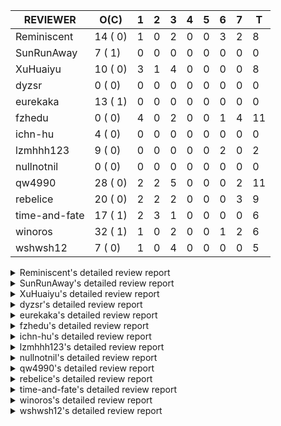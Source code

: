 |   REVIEWER    |  O(C)   | 1 | 2 | 3 | 4 | 5 | 6 | 7 | T  |
|---------------|---------|---|---|---|---|---|---|---|----|
| Reminiscent   | 14 ( 0) | 1 | 0 | 2 | 0 | 0 | 3 | 2 |  8 |
| SunRunAway    |  7 ( 1) | 0 | 0 | 0 | 0 | 0 | 0 | 0 |  0 |
| XuHuaiyu      | 10 ( 0) | 3 | 1 | 4 | 0 | 0 | 0 | 0 |  8 |
| dyzsr         |  0 ( 0) | 0 | 0 | 0 | 0 | 0 | 0 | 0 |  0 |
| eurekaka      | 13 ( 1) | 0 | 0 | 0 | 0 | 0 | 0 | 0 |  0 |
| fzhedu        |  0 ( 0) | 4 | 0 | 2 | 0 | 0 | 1 | 4 | 11 |
| ichn-hu       |  4 ( 0) | 0 | 0 | 0 | 0 | 0 | 0 | 0 |  0 |
| lzmhhh123     |  9 ( 0) | 0 | 0 | 0 | 0 | 0 | 2 | 0 |  2 |
| nullnotnil    |  0 ( 0) | 0 | 0 | 0 | 0 | 0 | 0 | 0 |  0 |
| qw4990        | 28 ( 0) | 2 | 2 | 5 | 0 | 0 | 0 | 2 | 11 |
| rebelice      | 20 ( 0) | 2 | 2 | 2 | 0 | 0 | 0 | 3 |  9 |
| time-and-fate | 17 ( 1) | 2 | 3 | 1 | 0 | 0 | 0 | 0 |  6 |
| winoros       | 32 ( 1) | 1 | 0 | 2 | 0 | 0 | 1 | 2 |  6 |
| wshwsh12      |  7 ( 0) | 1 | 0 | 4 | 0 | 0 | 0 | 0 |  5 |


<details> 
  <summary>Reminiscent's detailed review report</summary> 

## To Be Reviewed

|    REPO    |                                                                          PR                                                                           | C | LASTED |
|------------|-------------------------------------------------------------------------------------------------------------------------------------------------------|---|--------|
| tidb/25583 | [bindinfo: fix SPM doesn't work for CTE](https://github.com/pingcap/tidb/pull/25583)                                                                  |   | 38d15h |
| tidb/26261 | [util/ranger: fix wrong range calculation of prefix index when appending ranges to point ranges (#26066)](https://github.com/pingcap/tidb/pull/26261) |   | 13d22h |
| tidb/26474 | [planner: fix the unstable unit test TestTableFromMeta (#26463)](https://github.com/pingcap/tidb/pull/26474)                                          |   | 6d16h  |
| tidb/26475 | [planner: fix the unstable unit test TestTableFromMeta (#26463)](https://github.com/pingcap/tidb/pull/26475)                                          |   | 6d16h  |
| tidb/26476 | [planner: fix the unstable unit test TestTableFromMeta (#26463)](https://github.com/pingcap/tidb/pull/26476)                                          |   | 6d16h  |
| tidb/26491 | [planner: fix the unstable test TestOrderedResultModeOnOtherOperators (#26481)](https://github.com/pingcap/tidb/pull/26491)                           |   | 5d23h  |
| tidb/26492 | [planner: fix the unstable test TestOrderedResultModeOnOtherOperators (#26481)](https://github.com/pingcap/tidb/pull/26492)                           |   | 5d23h  |
| tidb/26493 | [planner: fix the unstable test TestOrderedResultModeOnOtherOperators (#26481)](https://github.com/pingcap/tidb/pull/26493)                           |   | 5d23h  |
| tidb/26498 | [planner: fix the unstable unit test `TestAnalyzeIncremental` (#26460)](https://github.com/pingcap/tidb/pull/26498)                                   |   | 5d20h  |
| tidb/26499 | [planner: fix the unstable unit test `TestAnalyzeIncremental` (#26460)](https://github.com/pingcap/tidb/pull/26499)                                   |   | 5d20h  |
| tidb/26501 | [planner: fix the unstable unit test `TestAnalyzeIncremental` (#26460)](https://github.com/pingcap/tidb/pull/26501)                                   |   | 5d20h  |
| tidb/26503 | [planner: fix goroutine leak problem in some unit tests (#26500)](https://github.com/pingcap/tidb/pull/26503)                                         |   | 5d19h  |
| tidb/26505 | [planner: fix goroutine leak problem in some unit tests (#26500)](https://github.com/pingcap/tidb/pull/26505)                                         |   | 5d19h  |
| tidb/26506 | [planner: fix goroutine leak problem in some unit tests (#26500)](https://github.com/pingcap/tidb/pull/26506)                                         |   | 5d19h  |


## Reviewed in Last 7 Days

|    REPO    |                                                                   PR                                                                   | C | D |   R   |
|------------|----------------------------------------------------------------------------------------------------------------------------------------|---|---|-------|
| tidb/26695 | [statistics: not to convert small range into points when estimate rowcount using v2 stats](https://github.com/pingcap/tidb/pull/26695) |   | 1 | 3h    |
| tidb/26550 | [planner: push TopN down when N is less than a specific variable](https://github.com/pingcap/tidb/pull/26550)                          |   | 3 | 0h    |
| tidb/26468 | [planner: try to fix the unstable test `TestAnalyzeIncremental`](https://github.com/pingcap/tidb/pull/26468)                           |   | 3 | 3d18h |
| tidb/26500 | [planner: fix goroutine leak problem in some unit tests](https://github.com/pingcap/tidb/pull/26500)                                   |   | 6 | 0h    |
| tidb/26473 | [planner: return error when the item of ORDER BY is hidden column](https://github.com/pingcap/tidb/pull/26473)                         |   | 6 | 17h   |
| tidb/26460 | [planner: fix the unstable unit test `TestAnalyzeIncremental`](https://github.com/pingcap/tidb/pull/26460)                             |   | 6 | 20h   |
| tidb/26445 | [planner: update the correlation adjustment rule of Limit/TopN for TableScan](https://github.com/pingcap/tidb/pull/26445)              |   | 7 | 1d0h  |
| tidb/26481 | [planner: fix the unstable test TestOrderedResultModeOnOtherOperators](https://github.com/pingcap/tidb/pull/26481)                     |   | 7 | 0h    |


</details> 


<details> 
  <summary>SunRunAway's detailed review report</summary> 

## To Be Reviewed

|    REPO    |                                                       PR                                                       | C | LASTED  |
|------------|----------------------------------------------------------------------------------------------------------------|---|---------|
| tidb/19178 | [executor: Refactor probe channel](https://github.com/pingcap/tidb/pull/19178)                                 |   | 349d16h |
| tidb/19807 | [executor: parallel evaluation for hash aggregate distinct](https://github.com/pingcap/tidb/pull/19807)        |   | 327d11h |
| tidb/19900 | [executor: enable inline projection for sort&topN](https://github.com/pingcap/tidb/pull/19900)                 | Y | 322d18h |
| tidb/21834 | [planner: enhanced index range calculation plan](https://github.com/pingcap/tidb/pull/21834)                   |   | 224d18h |
| tidb/21956 | [planner/preprocessor: disallow into-outfile clause in some place](https://github.com/pingcap/tidb/pull/21956) |   | 217d23h |
| tidb/25385 | [executor: global kill 32bits (local connID part)](https://github.com/pingcap/tidb/pull/25385)                 |   | 45d10h  |
| tidb/26488 | [util/set: migrate test-infra to testify](https://github.com/pingcap/tidb/pull/26488)                          |   | 6d11h   |


## Reviewed in Last 7 Days

| REPO | PR | C | D | R |
|------|----|---|---|---|


</details> 


<details> 
  <summary>XuHuaiyu's detailed review report</summary> 

## To Be Reviewed

|     REPO     |                                                                    PR                                                                     | C | LASTED  |
|--------------|-------------------------------------------------------------------------------------------------------------------------------------------|---|---------|
| docs-cn/5561 | [Add sql optimization-related docs to toc](https://github.com/pingcap/docs-cn/pull/5561)                                                  |   | 156d15h |
| tidb/21401   | [expression: incompatibility with MySQL for ADDTIME()](https://github.com/pingcap/tidb/pull/21401)                                        |   | 240d11h |
| docs-cn/6716 | [sysvar: add doc for tidb-restricted-read-only](https://github.com/pingcap/docs-cn/pull/6716)                                             |   | 6d18h   |
| tidb/26364   | [planner: unify the terms NDV and cardinality in the optimizer (#26345)](https://github.com/pingcap/tidb/pull/26364)                      |   | 8d22h   |
| tidb/26488   | [util/set: migrate test-infra to testify](https://github.com/pingcap/tidb/pull/26488)                                                     |   | 6d11h   |
| tidb/26530   | [[store/copr, planner/core]: retry mpp task by rebuilding tasks and by blocking failed nodes](https://github.com/pingcap/tidb/pull/26530) |   | 4d9h    |
| tidb/26545   | [planner: fix wrong type when unsigned int value union int value](https://github.com/pingcap/tidb/pull/26545)                             |   | 2d22h   |
| tidb/26566   | [expression, executor: fix type infer for greatest/leastest(datetime) (#26533)](https://github.com/pingcap/tidb/pull/26566)               |   | 2d17h   |
| tidb/26672   | [expression: Fix wrong charset and collation for case when function (#26663)](https://github.com/pingcap/tidb/pull/26672)                 |   | 1d10h   |
| tidb/26707   | [statistics: trigger auto-analyze based on histogram row count (#24382)](https://github.com/pingcap/tidb/pull/26707)                      |   | 16h     |


## Reviewed in Last 7 Days

|    REPO    |                                                              PR                                                               | C | D |  R  |
|------------|-------------------------------------------------------------------------------------------------------------------------------|---|---|-----|
| tidb/26631 | [executor: fix table id to partition id mapping in select lock executor (#26380)](https://github.com/pingcap/tidb/pull/26631) |   | 1 | 22h |
| tidb/26671 | [expression: Fix wrong charset and collation for case when function (#26663)](https://github.com/pingcap/tidb/pull/26671)     |   | 1 | 12h |
| tidb/26673 | [expression: Fix wrong charset and collation for case when function (#26663)](https://github.com/pingcap/tidb/pull/26673)     |   | 1 | 12h |
| tidb/26663 | [expression: Fix wrong charset and collation for case when function](https://github.com/pingcap/tidb/pull/26663)              |   | 2 | 3h  |
| tidb/26571 | [planner: the UNION's merge type should exclude the pure NULL (#26561)](https://github.com/pingcap/tidb/pull/26571)           |   | 3 | 0h  |
| tidb/26572 | [planner: the UNION's merge type should exclude the pure NULL (#26561)](https://github.com/pingcap/tidb/pull/26572)           |   | 3 | 0h  |
| tidb/26570 | [planner: the UNION's merge type should exclude the pure NULL (#26561)](https://github.com/pingcap/tidb/pull/26570)           |   | 3 | 0h  |
| tidb/26561 | [planner: the UNION's merge type should exclude the pure NULL](https://github.com/pingcap/tidb/pull/26561)                    |   | 3 | 0h  |


</details> 


<details> 
  <summary>dyzsr's detailed review report</summary> 

## To Be Reviewed

| REPO | PR | C | LASTED |
|------|----|---|--------|


## Reviewed in Last 7 Days

| REPO | PR | C | D | R |
|------|----|---|---|---|


</details> 


<details> 
  <summary>eurekaka's detailed review report</summary> 

## To Be Reviewed

|    REPO    |                                                                 PR                                                                  | C | LASTED  |
|------------|-------------------------------------------------------------------------------------------------------------------------------------|---|---------|
| tidb/22416 | [core: fix subQuery at projection in only_full_group](https://github.com/pingcap/tidb/pull/22416)                                   | Y | 193d11h |
| tidb/23316 | [planner: Fix rebuild range for prepared plan](https://github.com/pingcap/tidb/pull/23316)                                          |   | 135d17h |
| tidb/23373 | [executor: fix get var expr when session var is hex literal (#23241)](https://github.com/pingcap/tidb/pull/23373)                   |   | 133d19h |
| tidb/23760 | [collation: fix tidb panic when compare string with collation](https://github.com/pingcap/tidb/pull/23760)                          |   | 119d13h |
| tidb/24061 | [statistics: fix some potential panic in statistics (#23988)](https://github.com/pingcap/tidb/pull/24061)                           |   | 104d13h |
| tidb/24556 | [planner: add MergeAdjacentWindow rule for cascades](https://github.com/pingcap/tidb/pull/24556)                                    |   | 78d10h  |
| tidb/25845 | [planner,executor: fix 'select ...(join on partition table) for update' panic (#21148)](https://github.com/pingcap/tidb/pull/25845) |   | 28d19h  |
| tidb/26015 | [planner: logically delete the bindinfo when create the new binding](https://github.com/pingcap/tidb/pull/26015)                    |   | 21d17h  |
| tidb/26139 | [planner,  bindinfo: support show global bindings order by update_time](https://github.com/pingcap/tidb/pull/26139)                 |   | 16d17h  |
| tidb/26333 | [planner: ban baseline evolution feature](https://github.com/pingcap/tidb/pull/26333)                                               |   | 9d19h   |
| tidb/26340 | [bindinfo: add status vars for 'last_plan_binding_update_time'](https://github.com/pingcap/tidb/pull/26340)                         |   | 9d19h   |
| tidb/26403 | [planner: add binding info for explain stmt](https://github.com/pingcap/tidb/pull/26403)                                            |   | 7d23h   |
| tidb/26658 | [planner: fix CTE bug when MergeJoin is used (#25514)](https://github.com/pingcap/tidb/pull/26658)                                  |   | 1d16h   |


## Reviewed in Last 7 Days

| REPO | PR | C | D | R |
|------|----|---|---|---|


</details> 


<details> 
  <summary>fzhedu's detailed review report</summary> 

## To Be Reviewed

| REPO | PR | C | LASTED |
|------|----|---|--------|


## Reviewed in Last 7 Days

|     REPO     |                                                                    PR                                                                     | C | D |  R   |
|--------------|-------------------------------------------------------------------------------------------------------------------------------------------|---|---|------|
| tiflash/1753 | [Modify schrodinger tikv and tiflash node num and enable region shuffle by default (#1750)](https://github.com/pingcap/tiflash/pull/1753) |   | 1 | 0h   |
| tiflash/1752 | [Modify schrodinger tikv and tiflash node num and enable region shuffle by default (#1750)](https://github.com/pingcap/tiflash/pull/1752) |   | 1 | 0h   |
| tiflash/1751 | [Modify schrodinger tikv and tiflash node num and enable region shuffle by default (#1750)](https://github.com/pingcap/tiflash/pull/1751) |   | 1 | 0h   |
| tiflash/1750 | [Modify schrodinger tikv and tiflash node num and enable region shuffle by default](https://github.com/pingcap/tiflash/pull/1750)         |   | 1 | 21h  |
| tics/2491    | [add `run_mpp_task` metrics](https://github.com/pingcap/tics/pull/2491)                                                                   |   | 3 | 3h   |
| tics/2490    | [Improve the mpp cancel process to cancel the mpp task ASAP](https://github.com/pingcap/tics/pull/2490)                                   |   | 3 | 4h   |
| tidb/26347   | [planner: refine the control logic of broadcast join](https://github.com/pingcap/tidb/pull/26347)                                         |   | 6 | 4d0h |
| tidb/26487   | [planner: report warning when mpp join can't be selected whether it is MPPTask.](https://github.com/pingcap/tidb/pull/26487)              |   | 7 | 0h   |
| tidb/26483   | [store/copr: support retry for mpp query (#26462)](https://github.com/pingcap/tidb/pull/26483)                                            |   | 7 | 0h   |
| tidb/26480   | [store/copr: support retry for mpp query (#26462)](https://github.com/pingcap/tidb/pull/26480)                                            |   | 7 | 1h   |
| tidb/26462   | [store/copr: support retry for mpp query](https://github.com/pingcap/tidb/pull/26462)                                                     |   | 7 | 2h   |


</details> 


<details> 
  <summary>ichn-hu's detailed review report</summary> 

## To Be Reviewed

|    REPO    |                                                           PR                                                           | C | LASTED  |
|------------|------------------------------------------------------------------------------------------------------------------------|---|---------|
| tidb/20903 | [planner: fix confused and unnecessary double-projection in plans.](https://github.com/pingcap/tidb/pull/20903)        |   | 264d17h |
| tidb/22631 | [executor: refine window processor](https://github.com/pingcap/tidb/pull/22631)                                        |   | 178d23h |
| tidb/26000 | [expression: fix incompatible last_day func behavior in sql mode (#25953)](https://github.com/pingcap/tidb/pull/26000) |   | 22d15h  |
| tidb/26545 | [planner: fix wrong type when unsigned int value union int value](https://github.com/pingcap/tidb/pull/26545)          |   | 2d22h   |


## Reviewed in Last 7 Days

| REPO | PR | C | D | R |
|------|----|---|---|---|


</details> 


<details> 
  <summary>lzmhhh123's detailed review report</summary> 

## To Be Reviewed

|    REPO    |                                                              PR                                                              | C | LASTED  |
|------------|------------------------------------------------------------------------------------------------------------------------------|---|---------|
| tidb/22631 | [executor: refine window processor](https://github.com/pingcap/tidb/pull/22631)                                              |   | 178d23h |
| tikv/10616 | [copr: fix Max/Min bug when comparing signed and unsigned int64 (#10167)](https://github.com/tikv/tikv/pull/10616)           |   | 5d21h   |
| tidb/26005 | [expression: fix cast string like '.1a1' to decimal has no warnings information](https://github.com/pingcap/tidb/pull/26005) |   | 22d13h  |
| tikv/10617 | [copr: fix Max/Min bug when comparing signed and unsigned int64 (#10167)](https://github.com/tikv/tikv/pull/10617)           |   | 5d21h   |
| tidb/26343 | [metrics: fix copr-cache metrics (#26339)](https://github.com/pingcap/tidb/pull/26343)                                       |   | 9d17h   |
| tidb/26455 | [util: fix range building for binary literal (#23699)](https://github.com/pingcap/tidb/pull/26455)                           |   | 6d20h   |
| tidb/26501 | [planner: fix the unstable unit test `TestAnalyzeIncremental` (#26460)](https://github.com/pingcap/tidb/pull/26501)          |   | 5d20h   |
| tidb/26565 | [expression, executor: fix type infer for greatest/leastest(datetime) (#26533)](https://github.com/pingcap/tidb/pull/26565)  |   | 2d17h   |
| tidb/26673 | [expression: Fix wrong charset and collation for case when function (#26663)](https://github.com/pingcap/tidb/pull/26673)    |   | 1d10h   |


## Reviewed in Last 7 Days

|    REPO    |                                          PR                                          | C | D |  R   |
|------------|--------------------------------------------------------------------------------------|---|---|------|
| docs/5996  | [releases: add tidb 4.0.14 release notes](https://github.com/pingcap/docs/pull/5996) |   | 6 | 4d3h |
| tidb/26490 | [planner: fix stat for CTE (#26279)](https://github.com/pingcap/tidb/pull/26490)     |   | 6 | 0h   |


</details> 


<details> 
  <summary>nullnotnil's detailed review report</summary> 

## To Be Reviewed

| REPO | PR | C | LASTED |
|------|----|---|--------|


## Reviewed in Last 7 Days

| REPO | PR | C | D | R |
|------|----|---|---|---|


</details> 


<details> 
  <summary>qw4990's detailed review report</summary> 

## To Be Reviewed

|     REPO     |                                                                                       PR                                                                                        | C | LASTED  |
|--------------|---------------------------------------------------------------------------------------------------------------------------------------------------------------------------------|---|---------|
| tidb/21018   | [planner: don't push down null sensitive join conditions (#19620)](https://github.com/pingcap/tidb/pull/21018)                                                                  |   | 258d17h |
| docs-cn/5561 | [Add sql optimization-related docs to toc](https://github.com/pingcap/docs-cn/pull/5561)                                                                                        |   | 156d15h |
| tidb/23590   | [planner, table: optimize the list partition pruner for range query](https://github.com/pingcap/tidb/pull/23590)                                                                |   | 124d16h |
| tidb/24663   | [planner: include schema name when checking duplicate table aliases](https://github.com/pingcap/tidb/pull/24663)                                                                |   | 75d17h  |
| tidb/24994   | [planner: don't extract hash keys from index join's OtherConds if inl_merge_join hint exists](https://github.com/pingcap/tidb/pull/24994)                                       |   | 58d17h  |
| tidb/25693   | [planner: fix index-out-of-range error when checking only_full_group_by and make sure limit outputs no more columns than its child](https://github.com/pingcap/tidb/pull/25693) |   | 35d22h  |
| tidb/25715   | [planner: fix row count estimation for partially pushed down selections](https://github.com/pingcap/tidb/pull/25715)                                                            |   | 35d16h  |
| tidb/25806   | [planner: check filter condition in func convertToPartialTableScan (#25294)](https://github.com/pingcap/tidb/pull/25806)                                                        |   | 30d15h  |
| tidb/25845   | [planner,executor: fix 'select ...(join on partition table) for update' panic (#21148)](https://github.com/pingcap/tidb/pull/25845)                                             |   | 28d19h  |
| tidb/26141   | [planner: directly use sql bind to generate query plan](https://github.com/pingcap/tidb/pull/26141)                                                                             |   | 16d17h  |
| tidb/26206   | [bindinfo: garbage collect deleted bind records](https://github.com/pingcap/tidb/pull/26206)                                                                                    |   | 15d16h  |
| tidb/26261   | [util/ranger: fix wrong range calculation of prefix index when appending ranges to point ranges (#26066)](https://github.com/pingcap/tidb/pull/26261)                           |   | 13d22h  |
| tidb/26271   | [planner: improve skyline pruning](https://github.com/pingcap/tidb/pull/26271)                                                                                                  |   | 13d18h  |
| tidb/26294   | [*: support user defined filters for baseline capture](https://github.com/pingcap/tidb/pull/26294)                                                                              |   | 12d18h  |
| tidb/26304   | [planner: add heuristic rules for index selection](https://github.com/pingcap/tidb/pull/26304)                                                                                  |   | 12d16h  |
| tidb/26323   | [planner: use multi-layer projections for subquery selection (#8190)](https://github.com/pingcap/tidb/pull/26323)                                                               |   | 10d6h   |
| tidb/26369   | [expression: prevent function of castYearAsTime from pushing down to Ti… (#25975)](https://github.com/pingcap/tidb/pull/26369)                                                  |   | 8d19h   |
| tidb/26455   | [util: fix range building for binary literal (#23699)](https://github.com/pingcap/tidb/pull/26455)                                                                              |   | 6d20h   |
| tidb/26493   | [planner: fix the unstable test TestOrderedResultModeOnOtherOperators (#26481)](https://github.com/pingcap/tidb/pull/26493)                                                     |   | 5d23h   |
| tidb/26499   | [planner: fix the unstable unit test `TestAnalyzeIncremental` (#26460)](https://github.com/pingcap/tidb/pull/26499)                                                             |   | 5d20h   |
| tidb/26563   | [planner/core: fix a panic when select for update on join partition table with normal table (#26373)](https://github.com/pingcap/tidb/pull/26563)                               |   | 2d17h   |
| tidb/26631   | [executor: fix table id to partition id mapping in select lock executor (#26380)](https://github.com/pingcap/tidb/pull/26631)                                                   |   | 1d21h   |
| tidb/26658   | [planner: fix CTE bug when MergeJoin is used (#25514)](https://github.com/pingcap/tidb/pull/26658)                                                                              |   | 1d16h   |
| tidb/26672   | [expression: Fix wrong charset and collation for case when function (#26663)](https://github.com/pingcap/tidb/pull/26672)                                                       |   | 1d10h   |
| tidb/26702   | [variable, ddl: allow auto inc columns in generated columns and expression indexes (#23940)](https://github.com/pingcap/tidb/pull/26702)                                        |   | 17h     |
| tidb/26706   | [statistics: trigger auto-analyze based on histogram row count (#24382)](https://github.com/pingcap/tidb/pull/26706)                                                            |   | 16h     |
| tidb/26707   | [statistics: trigger auto-analyze based on histogram row count (#24382)](https://github.com/pingcap/tidb/pull/26707)                                                            |   | 16h     |
| tidb/26708   | [statistics: trigger auto-analyze based on histogram row count (#24382)](https://github.com/pingcap/tidb/pull/26708)                                                            |   | 16h     |


## Reviewed in Last 7 Days

|      REPO      |                                                                   PR                                                                   | C | D |   R    |
|----------------|----------------------------------------------------------------------------------------------------------------------------------------|---|---|--------|
| tidb/26695     | [statistics: not to convert small range into points when estimate rowcount using v2 stats](https://github.com/pingcap/tidb/pull/26695) |   | 1 | 1h     |
| tidb/24382     | [statistics: trigger auto-analyze based on histogram row count](https://github.com/pingcap/tidb/pull/24382)                            |   | 1 | 89d16h |
| tidb/26271     | [planner: improve skyline pruning](https://github.com/pingcap/tidb/pull/26271)                                                         |   | 2 | 12d3h  |
| tidb/26583     | [statistics: some refactoring about stats collector](https://github.com/pingcap/tidb/pull/26583)                                       |   | 2 | 17h    |
| tidb/26570     | [planner: the UNION's merge type should exclude the pure NULL (#26561)](https://github.com/pingcap/tidb/pull/26570)                    |   | 3 | 0h     |
| tidb/26571     | [planner: the UNION's merge type should exclude the pure NULL (#26561)](https://github.com/pingcap/tidb/pull/26571)                    |   | 3 | 0h     |
| tidb/26561     | [planner: the UNION's merge type should exclude the pure NULL](https://github.com/pingcap/tidb/pull/26561)                             |   | 3 | 0h     |
| tidb/26502     | [statistics: improve out-of-range estimation strategy](https://github.com/pingcap/tidb/pull/26502)                                     |   | 3 | 3d1h   |
| tidb/26553     | [planner: create new column slice in PreparePossibleProperties (#24342) (#26536)](https://github.com/pingcap/tidb/pull/26553)          |   | 3 | 0h     |
| tidb-test/1250 | [cherry pick #1210 to release-5.1 (#1212)](https://github.com/pingcap/tidb-test/pull/1250)                                             |   | 7 | 0h     |
| tidb-test/1249 | [mysql_test: remove the analyze.test file](https://github.com/pingcap/tidb-test/pull/1249)                                             |   | 7 | 0h     |


</details> 


<details> 
  <summary>rebelice's detailed review report</summary> 

## To Be Reviewed

|     REPO     |                                                                 PR                                                                  | C | LASTED  |
|--------------|-------------------------------------------------------------------------------------------------------------------------------------|---|---------|
| docs/5185    | [sql-statements, information-schema: add `END_TIME` field for table `ANALYZE_STATUS`](https://github.com/pingcap/docs/pull/5185)    |   | 118d17h |
| docs-cn/5916 | [sql-statements, information-schema: add `END_TIME` field for table `ANALYZE_STATUS`](https://github.com/pingcap/docs-cn/pull/5916) |   | 118d17h |
| tidb/24033   | [statistics: fix some unstable tests in global stats (#23502)](https://github.com/pingcap/tidb/pull/24033)                          |   | 105d9h  |
| tidb/24306   | [util/ranger: fix func name typo](https://github.com/pingcap/tidb/pull/24306)                                                       |   | 92d22h  |
| tidb/24374   | [planner: filter conflict read_from_storage hints (#24313)](https://github.com/pingcap/tidb/pull/24374)                             |   | 90d19h  |
| tidb/24669   | [planner: fix "order by + num " can use a column not in select fields](https://github.com/pingcap/tidb/pull/24669)                  |   | 75d16h  |
| tidb/25214   | [planner: don't push down topn to nil table plan side](https://github.com/pingcap/tidb/pull/25214)                                  |   | 51d16h  |
| tidb/26075   | [planner: avoid alloc for paramMarker in buildValuesListOfInsert (#25996)](https://github.com/pingcap/tidb/pull/26075)              |   | 19d23h  |
| tidb/26364   | [planner: unify the terms NDV and cardinality in the optimizer (#26345)](https://github.com/pingcap/tidb/pull/26364)                |   | 8d22h   |
| tidb/26474   | [planner: fix the unstable unit test TestTableFromMeta (#26463)](https://github.com/pingcap/tidb/pull/26474)                        |   | 6d16h   |
| tidb/26475   | [planner: fix the unstable unit test TestTableFromMeta (#26463)](https://github.com/pingcap/tidb/pull/26475)                        |   | 6d16h   |
| tidb/26476   | [planner: fix the unstable unit test TestTableFromMeta (#26463)](https://github.com/pingcap/tidb/pull/26476)                        |   | 6d16h   |
| tidb/26491   | [planner: fix the unstable test TestOrderedResultModeOnOtherOperators (#26481)](https://github.com/pingcap/tidb/pull/26491)         |   | 5d23h   |
| tidb/26492   | [planner: fix the unstable test TestOrderedResultModeOnOtherOperators (#26481)](https://github.com/pingcap/tidb/pull/26492)         |   | 5d23h   |
| tidb/26493   | [planner: fix the unstable test TestOrderedResultModeOnOtherOperators (#26481)](https://github.com/pingcap/tidb/pull/26493)         |   | 5d23h   |
| tidb/26498   | [planner: fix the unstable unit test `TestAnalyzeIncremental` (#26460)](https://github.com/pingcap/tidb/pull/26498)                 |   | 5d20h   |
| tidb/26499   | [planner: fix the unstable unit test `TestAnalyzeIncremental` (#26460)](https://github.com/pingcap/tidb/pull/26499)                 |   | 5d20h   |
| tidb/26501   | [planner: fix the unstable unit test `TestAnalyzeIncremental` (#26460)](https://github.com/pingcap/tidb/pull/26501)                 |   | 5d20h   |
| tidb/26505   | [planner: fix goroutine leak problem in some unit tests (#26500)](https://github.com/pingcap/tidb/pull/26505)                       |   | 5d19h   |
| tidb/26660   | [planner: only build the same CTE once (#26454)](https://github.com/pingcap/tidb/pull/26660)                                        |   | 1d15h   |


## Reviewed in Last 7 Days

|    REPO    |                                                         PR                                                         | C | D |   R   |
|------------|--------------------------------------------------------------------------------------------------------------------|---|---|-------|
| tidb/26696 | [go.mod: update parser to version 20210728060616](https://github.com/pingcap/tidb/pull/26696)                      |   | 1 | 0h    |
| tidb/26381 | [*: Modify tidb/executor to implement plan recreator](https://github.com/pingcap/tidb/pull/26381)                  |   | 1 | 7d17h |
| tidb/26340 | [bindinfo: add status vars for 'last_plan_binding_update_time'](https://github.com/pingcap/tidb/pull/26340)        |   | 2 | 7d23h |
| tidb/26403 | [planner: add binding info for explain stmt](https://github.com/pingcap/tidb/pull/26403)                           |   | 2 | 6d2h  |
| tidb/26494 | [expression: push down mod() to TiFlash](https://github.com/pingcap/tidb/pull/26494)                               |   | 3 | 3d6h  |
| tidb/26468 | [planner: try to fix the unstable test `TestAnalyzeIncremental`](https://github.com/pingcap/tidb/pull/26468)       |   | 3 | 3d18h |
| tidb/26481 | [planner: fix the unstable test TestOrderedResultModeOnOtherOperators](https://github.com/pingcap/tidb/pull/26481) |   | 7 | 0h    |
| tidb/26460 | [planner: fix the unstable unit test `TestAnalyzeIncremental`](https://github.com/pingcap/tidb/pull/26460)         |   | 7 | 1h    |
| tidb/26463 | [planner: fix the unstable unit test TestTableFromMeta](https://github.com/pingcap/tidb/pull/26463)                |   | 7 | 0h    |


</details> 


<details> 
  <summary>time-and-fate's detailed review report</summary> 

## To Be Reviewed

|    REPO    |                                                                      PR                                                                       | C | LASTED  |
|------------|-----------------------------------------------------------------------------------------------------------------------------------------------|---|---------|
| tidb/22416 | [core: fix subQuery at projection in only_full_group](https://github.com/pingcap/tidb/pull/22416)                                             | Y | 193d11h |
| tidb/24374 | [planner: filter conflict read_from_storage hints (#24313)](https://github.com/pingcap/tidb/pull/24374)                                       |   | 90d19h  |
| tidb/24539 | [statistics: dump FMSketch to KV only for partition table with dynamic prune mode (#24453)](https://github.com/pingcap/tidb/pull/24539)       |   | 78d21h  |
| tidb/24994 | [planner: don't extract hash keys from index join's OtherConds if inl_merge_join hint exists](https://github.com/pingcap/tidb/pull/24994)     |   | 58d17h  |
| tidb/25390 | [planner/core: fix `isTableAliasDuplicate`, use `schema.name` as key when table has a alias name](https://github.com/pingcap/tidb/pull/25390) |   | 44d19h  |
| tidb/26304 | [planner: add heuristic rules for index selection](https://github.com/pingcap/tidb/pull/26304)                                                |   | 12d16h  |
| tidb/26474 | [planner: fix the unstable unit test TestTableFromMeta (#26463)](https://github.com/pingcap/tidb/pull/26474)                                  |   | 6d16h   |
| tidb/26475 | [planner: fix the unstable unit test TestTableFromMeta (#26463)](https://github.com/pingcap/tidb/pull/26475)                                  |   | 6d16h   |
| tidb/26476 | [planner: fix the unstable unit test TestTableFromMeta (#26463)](https://github.com/pingcap/tidb/pull/26476)                                  |   | 6d16h   |
| tidb/26498 | [planner: fix the unstable unit test `TestAnalyzeIncremental` (#26460)](https://github.com/pingcap/tidb/pull/26498)                           |   | 5d20h   |
| tidb/26499 | [planner: fix the unstable unit test `TestAnalyzeIncremental` (#26460)](https://github.com/pingcap/tidb/pull/26499)                           |   | 5d20h   |
| tidb/26501 | [planner: fix the unstable unit test `TestAnalyzeIncremental` (#26460)](https://github.com/pingcap/tidb/pull/26501)                           |   | 5d20h   |
| tidb/26506 | [planner: fix goroutine leak problem in some unit tests (#26500)](https://github.com/pingcap/tidb/pull/26506)                                 |   | 5d19h   |
| tidb/26661 | [planner: only build the same CTE once (#26454)](https://github.com/pingcap/tidb/pull/26661)                                                  |   | 1d15h   |
| tidb/26706 | [statistics: trigger auto-analyze based on histogram row count (#24382)](https://github.com/pingcap/tidb/pull/26706)                          |   | 16h     |
| tidb/26707 | [statistics: trigger auto-analyze based on histogram row count (#24382)](https://github.com/pingcap/tidb/pull/26707)                          |   | 16h     |
| tidb/26708 | [statistics: trigger auto-analyze based on histogram row count (#24382)](https://github.com/pingcap/tidb/pull/26708)                          |   | 16h     |


## Reviewed in Last 7 Days

|    REPO    |                                                              PR                                                               | C | D |   R    |
|------------|-------------------------------------------------------------------------------------------------------------------------------|---|---|--------|
| tidb/26271 | [planner: improve skyline pruning](https://github.com/pingcap/tidb/pull/26271)                                                |   | 1 | 13d11h |
| tidb/24382 | [statistics: trigger auto-analyze based on histogram row count](https://github.com/pingcap/tidb/pull/24382)                   |   | 1 | 89d18h |
| tidb/26583 | [statistics: some refactoring about stats collector](https://github.com/pingcap/tidb/pull/26583)                              |   | 2 | 17h    |
| tidb/26445 | [planner: update the correlation adjustment rule of Limit/TopN for TableScan](https://github.com/pingcap/tidb/pull/26445)     |   | 2 | 5d20h  |
| tidb/26550 | [planner: push TopN down when N is less than a specific variable](https://github.com/pingcap/tidb/pull/26550)                 |   | 2 | 1d2h   |
| tidb/26553 | [planner: create new column slice in PreparePossibleProperties (#24342) (#26536)](https://github.com/pingcap/tidb/pull/26553) |   | 3 | 0h     |


</details> 


<details> 
  <summary>winoros's detailed review report</summary> 

## To Be Reviewed

|     REPO     |                                                                          PR                                                                           | C | LASTED  |
|--------------|-------------------------------------------------------------------------------------------------------------------------------------------------------|---|---------|
| tidb/20903   | [planner: fix confused and unnecessary double-projection in plans.](https://github.com/pingcap/tidb/pull/20903)                                       |   | 264d17h |
| docs-cn/5916 | [sql-statements, information-schema: add `END_TIME` field for table `ANALYZE_STATUS`](https://github.com/pingcap/docs-cn/pull/5916)                   |   | 118d17h |
| docs/5783    | [migration: Add information about Vitess to TiDB migration](https://github.com/pingcap/docs/pull/5783)                                                |   | 44d5h   |
| tidb/21018   | [planner: don't push down null sensitive join conditions (#19620)](https://github.com/pingcap/tidb/pull/21018)                                        |   | 258d17h |
| tidb/22416   | [core: fix subQuery at projection in only_full_group](https://github.com/pingcap/tidb/pull/22416)                                                     | Y | 193d11h |
| tidb/22478   | [planner, executor: fix query partition table with global unique index get wrong result](https://github.com/pingcap/tidb/pull/22478)                  |   | 188d13h |
| tidb/23373   | [executor: fix get var expr when session var is hex literal (#23241)](https://github.com/pingcap/tidb/pull/23373)                                     |   | 133d19h |
| tidb/24138   | [planner: Add Equivalence Rules to Transform BinaryOptSubquery to ExistsSubquery](https://github.com/pingcap/tidb/pull/24138)                         |   | 100d12h |
| tidb/24663   | [planner: include schema name when checking duplicate table aliases](https://github.com/pingcap/tidb/pull/24663)                                      |   | 75d17h  |
| tidb/26075   | [planner: avoid alloc for paramMarker in buildValuesListOfInsert (#25996)](https://github.com/pingcap/tidb/pull/26075)                                |   | 19d23h  |
| tidb/26141   | [planner: directly use sql bind to generate query plan](https://github.com/pingcap/tidb/pull/26141)                                                   |   | 16d17h  |
| tidb/26206   | [bindinfo: garbage collect deleted bind records](https://github.com/pingcap/tidb/pull/26206)                                                          |   | 15d16h  |
| tidb/26261   | [util/ranger: fix wrong range calculation of prefix index when appending ranges to point ranges (#26066)](https://github.com/pingcap/tidb/pull/26261) |   | 13d22h  |
| tidb/26271   | [planner: improve skyline pruning](https://github.com/pingcap/tidb/pull/26271)                                                                        |   | 13d18h  |
| tidb/26294   | [*: support user defined filters for baseline capture](https://github.com/pingcap/tidb/pull/26294)                                                    |   | 12d18h  |
| tidb/26304   | [planner: add heuristic rules for index selection](https://github.com/pingcap/tidb/pull/26304)                                                        |   | 12d16h  |
| tidb/26323   | [planner: use multi-layer projections for subquery selection (#8190)](https://github.com/pingcap/tidb/pull/26323)                                     |   | 10d6h   |
| tidb/26455   | [util: fix range building for binary literal (#23699)](https://github.com/pingcap/tidb/pull/26455)                                                    |   | 6d20h   |
| tidb/26474   | [planner: fix the unstable unit test TestTableFromMeta (#26463)](https://github.com/pingcap/tidb/pull/26474)                                          |   | 6d16h   |
| tidb/26475   | [planner: fix the unstable unit test TestTableFromMeta (#26463)](https://github.com/pingcap/tidb/pull/26475)                                          |   | 6d16h   |
| tidb/26476   | [planner: fix the unstable unit test TestTableFromMeta (#26463)](https://github.com/pingcap/tidb/pull/26476)                                          |   | 6d16h   |
| tidb/26492   | [planner: fix the unstable test TestOrderedResultModeOnOtherOperators (#26481)](https://github.com/pingcap/tidb/pull/26492)                           |   | 5d23h   |
| tidb/26503   | [planner: fix goroutine leak problem in some unit tests (#26500)](https://github.com/pingcap/tidb/pull/26503)                                         |   | 5d19h   |
| tidb/26505   | [planner: fix goroutine leak problem in some unit tests (#26500)](https://github.com/pingcap/tidb/pull/26505)                                         |   | 5d19h   |
| tidb/26506   | [planner: fix goroutine leak problem in some unit tests (#26500)](https://github.com/pingcap/tidb/pull/26506)                                         |   | 5d19h   |
| tidb/26651   | [expression, executor: introduce propagateType for castDecimalAsReal](https://github.com/pingcap/tidb/pull/26651)                                     |   | 1d16h   |
| tidb/26671   | [expression: Fix wrong charset and collation for case when function (#26663)](https://github.com/pingcap/tidb/pull/26671)                             |   | 1d11h   |
| tidb/26672   | [expression: Fix wrong charset and collation for case when function (#26663)](https://github.com/pingcap/tidb/pull/26672)                             |   | 1d10h   |
| tidb/26673   | [expression: Fix wrong charset and collation for case when function (#26663)](https://github.com/pingcap/tidb/pull/26673)                             |   | 1d10h   |
| tidb/26706   | [statistics: trigger auto-analyze based on histogram row count (#24382)](https://github.com/pingcap/tidb/pull/26706)                                  |   | 16h     |
| tidb/26707   | [statistics: trigger auto-analyze based on histogram row count (#24382)](https://github.com/pingcap/tidb/pull/26707)                                  |   | 16h     |
| tidb/26708   | [statistics: trigger auto-analyze based on histogram row count (#24382)](https://github.com/pingcap/tidb/pull/26708)                                  |   | 16h     |


## Reviewed in Last 7 Days

|    REPO    |                                                            PR                                                             | C | D |   R    |
|------------|---------------------------------------------------------------------------------------------------------------------------|---|---|--------|
| tidb/26520 | [util/plancodec: migrate test-infra to testify](https://github.com/pingcap/tidb/pull/26520)                               |   | 1 | 4d23h  |
| tidb/26502 | [statistics: improve out-of-range estimation strategy](https://github.com/pingcap/tidb/pull/26502)                        |   | 3 | 3d10h  |
| tidb/26271 | [planner: improve skyline pruning](https://github.com/pingcap/tidb/pull/26271)                                            |   | 3 | 11d10h |
| tidb/26500 | [planner: fix goroutine leak problem in some unit tests](https://github.com/pingcap/tidb/pull/26500)                      |   | 6 | 0h     |
| tidb/26463 | [planner: fix the unstable unit test TestTableFromMeta](https://github.com/pingcap/tidb/pull/26463)                       |   | 7 | 2h     |
| tidb/26471 | [planner: fix the risk of integer overflow when locating partitions (#25599)](https://github.com/pingcap/tidb/pull/26471) |   | 7 | 0h     |


</details> 


<details> 
  <summary>wshwsh12's detailed review report</summary> 

## To Be Reviewed

|    REPO    |                                                                    PR                                                                     | C | LASTED  |
|------------|-------------------------------------------------------------------------------------------------------------------------------------------|---|---------|
| tidb/21401 | [expression: incompatibility with MySQL for ADDTIME()](https://github.com/pingcap/tidb/pull/21401)                                        |   | 240d11h |
| tidb/21887 | [types: support %X %V %W formats for STR_TO_DATE()](https://github.com/pingcap/tidb/pull/21887)                                           |   | 221d11h |
| tidb/26530 | [[store/copr, planner/core]: retry mpp task by rebuilding tasks and by blocking failed nodes](https://github.com/pingcap/tidb/pull/26530) |   | 4d9h    |
| tidb/26631 | [executor: fix table id to partition id mapping in select lock executor (#26380)](https://github.com/pingcap/tidb/pull/26631)             |   | 1d21h   |
| tidb/26649 | [varaible: fix the new session can't see the instance-level variable store-limit](https://github.com/pingcap/tidb/pull/26649)             |   | 1d17h   |
| tidb/26651 | [expression, executor: introduce propagateType for castDecimalAsReal](https://github.com/pingcap/tidb/pull/26651)                         |   | 1d16h   |
| tidb/26701 | [variable, ddl: allow auto inc columns in generated columns and expression indexes (#23940)](https://github.com/pingcap/tidb/pull/26701)  |   | 17h     |


## Reviewed in Last 7 Days

|    REPO    |                                                             PR                                                              | C | D |  R   |
|------------|-----------------------------------------------------------------------------------------------------------------------------|---|---|------|
| tidb/26687 | [executor: trim `(` and `)` for the outputs of expression](https://github.com/pingcap/tidb/pull/26687)                      |   | 1 | 1h   |
| tidb/26566 | [expression, executor: fix type infer for greatest/leastest(datetime) (#26533)](https://github.com/pingcap/tidb/pull/26566) |   | 3 | 0h   |
| tidb/26565 | [expression, executor: fix type infer for greatest/leastest(datetime) (#26533)](https://github.com/pingcap/tidb/pull/26565) |   | 3 | 0h   |
| tidb/26564 | [expression, executor: fix type infer for greatest/leastest(datetime) (#26533)](https://github.com/pingcap/tidb/pull/26564) |   | 3 | 0h   |
| tidb/26533 | [expression, executor: fix type infer for greatest/leastest(datetime)](https://github.com/pingcap/tidb/pull/26533)          |   | 3 | 1d7h |


</details> 

